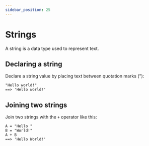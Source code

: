 ```yaml
---
sidebar_position: 25
---
```


# Strings

A string is a data type used to represent text.

## Declaring a string

Declare a string value by placing text between quotation marks ("):

```deci live
"Hello world!"
==> 'Hello world!'
```

## Joining two strings

Join two strings with the `+` operator like this:

```deci live
A = "Hello "
B = "World!"
A + B
==> 'Hello World!'
```
